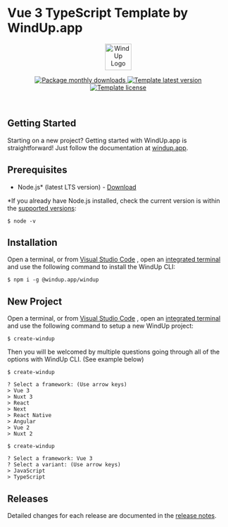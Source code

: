 # Vue 3 TypeScript Template by WindUp.app

<p align="center">
  <img src="https://cdn.windup.app/images/WindUp_Logo.svg" width="60px" alt="WindUp Logo">
</p>

<p align="center">
   <a href="https://npmjs.com/package/@windup.app/windup">
    <img src="https://img.shields.io/npm/dm/@windup.app/windup.svg?sanitize=true" alt="Package monthly downloads">
  </a>
  <a href="https://npmjs.com/package/@windup-cli/windup">
    <img src="https://img.shields.io/badge/template-v1.0.0-orange" alt="Template latest version">
  </a>
  <a href="https://npmjs.com/package/@windup-cli/windup">
    <img src="https://img.shields.io/badge/pwa-Supported-darkgreen" alt="Template license">
  </a>
</p>

<br>

## Getting Started

Starting on a new project? Getting started with WindUp.app is straightforward! Just follow the documentation at [windup.app](https://windup.app).

## Prerequisites

- Node.js\* (latest LTS version) - [Download](https://nodejs.org/en)

\*If you already have Node.js installed, check the current version is within the [supported versions](https://windup.app/node):

```shell
$ node -v
```

## Installation

Open a terminal, or from [Visual Studio Code](https://code.visualstudio.com) , open an [integrated terminal](https://code.visualstudio.com/docs/editor/integrated-terminal) and use the following command to install the WindUp CLI:

```shell
$ npm i -g @windup.app/windup
```

## New Project

Open a terminal, or from [Visual Studio Code](https://code.visualstudio.com) , open an [integrated terminal](https://code.visualstudio.com/docs/editor/integrated-terminal) and use the following command to setup a new WindUp project:

```shell
$ create-windup
```

Then you will be welcomed by multiple questions going through all of the options with WindUp CLI. (See example below)

```shell
$ create-windup

? Select a framework: (Use arrow keys)
> Vue 3
> Nuxt 3
> React
> Next
> React Native
> Angular
> Vue 2
> Nuxt 2
```

```shell
$ create-windup

? Select a framework: Vue 3
? Select a variant: (Use arrow keys)
> JavaScript
> TypeScript
```

## Releases

Detailed changes for each release are documented in the [release notes](https://github.com/windup-app/template-vue-3-typescript/releases).
